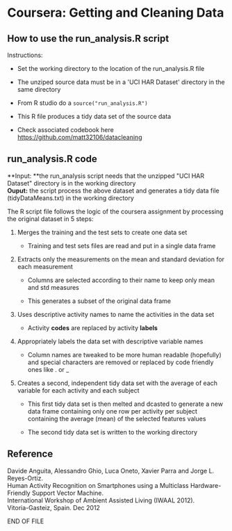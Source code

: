 # Coursera: Getting and Cleaning Data

## How to use the run\_analysis.R script

Instructions:

-   Set the working directory to the location of the run\_analysis.R
    file

-   The unziped source data must be in a 'UCI HAR Dataset' directory in
    the same directory

-   From R studio do a `source("run_analysis.R")`

-   This R file produces a tidy data set of the source data

-   Check associated codebook here
    https://github.com/matt32106/datacleaning

## run\_analysis.R code

**Input: **the run\_analysis script needs that the unzipped "UCI HAR
Dataset" directory is in the working directory\
**Ouput:** the script process the above dataset and generates a tidy
data file (tidyDataMeans.txt) in the working directory

The R script file follows the logic of the coursera assignment by
processing the original dataset in 5 steps:

1.  Merges the training and the test sets to create one data set

    -   Training and test sets files are read and put in a single data
        frame

2.  Extracts only the measurements on the mean and standard deviation
    for each measurement

    -   Columns are selected according to their name to keep only mean
        and std measures

    -   This generates a subset of the original data frame

3.  Uses descriptive activity names to name the activities in the data
    set

    -   Activity **codes** are replaced by activity **labels**

4.  Appropriately labels the data set with descriptive variable names

    -   Column names are tweaked to be more human readable (hopefully)
        and special characters are removed or replaced by code friendly
        ones like . or \_

5.  Creates a second, independent tidy data set with the average of each
    variable for each activity and each subject

    -   This first tidy data set is then melted and dcasted to generate
        a new data frame containing only one row per activity per
        subject containing the average (mean) of the selected features
        values

    -   The second tidy data set is written to the working directory

## Reference

Davide Anguita, Alessandro Ghio, Luca Oneto, Xavier Parra and Jorge L.
Reyes-Ortiz.\
Human Activity Recognition on Smartphones using a Multiclass
Hardware-Friendly Support Vector Machine.\
International Workshop of Ambient Assisted Living (IWAAL 2012).\
Vitoria-Gasteiz, Spain. Dec 2012

END OF FILE

